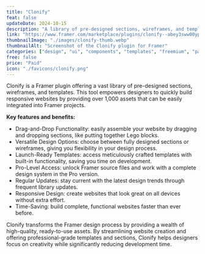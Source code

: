 ```yaml
---
title: "Clonify"
feat: false
updateDate: 2024-10-15
description: "A library of pre-designed sections, wireframes, and templates for your Framer projects."
link: "https://www.framer.com/marketplace/plugins/clonify--abey3sww00ypadodw6q0ukok4/?via=julesvcode"
thumbnailImage: "./images/clonify-thumb.webp"
thumbnailAlt: "Screenshot of the Clonify plugin for Framer"
categories: ["design", "ui", "components", "templates", "freemium", "paid"]
free: false
price: "Paid"
icon: "./favicons/clonify.png"
---
```


Clonify is a Framer plugin offering a vast library of pre-designed sections, wireframes, and templates. This tool empowers designers to quickly build responsive websites by providing over 1,000 assets that can be easily integrated into Framer projects.

<b>Key features and benefits:</b>

- Drag-and-Drop Functionality: easily assemble your website by dragging and dropping sections, like putting together Lego blocks.
- Versatile Design Options: choose between fully designed sections or wireframes, giving you flexibility in your design process.
- Launch-Ready Templates: access meticulously crafted templates with built-in functionality, saving you time on development.
- Pro-Level Access: unlock Framer source files and work with a complete design system in the Pro version.
- Regular Updates: stay current with the latest design trends through frequent library updates.
- Responsive Design: create websites that look great on all devices without extra effort.
- Time-Saving: build complete, functional websites faster than ever before.

Clonify transforms the Framer design process by providing a wealth of high-quality, ready-to-use assets. By streamlining website creation and offering professional-grade templates and sections, Clonify helps designers focus on creativity while significantly reducing development time.

